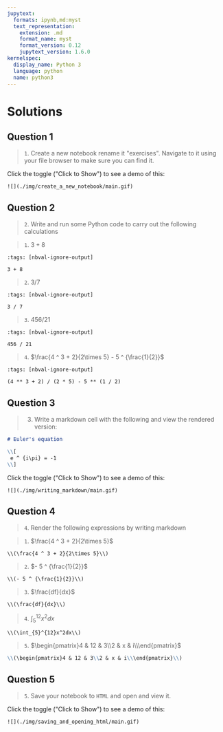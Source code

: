 ```yaml
---
jupytext:
  formats: ipynb,md:myst
  text_representation:
    extension: .md
    format_name: myst
    format_version: 0.12
    jupytext_version: 1.6.0
kernelspec:
  display_name: Python 3
  language: python
  name: python3
---
```


# Solutions

## Question 1

> `1`. Create a new notebook rename it "exercises". Navigate to it using your
> file browser to make sure you can find it.

Click the toggle ("Click to Show") to see a demo of this:

```{toggle}
![](./img/create_a_new_notebook/main.gif)
```

## Question 2


> `2`. Write and run some Python code to carry out the following calculations

> `1`. $3 + 8$

```{code-cell} ipython 3
:tags: [nbval-ignore-output]

3 + 8
```

> `2`. $3 / 7$

```{code-cell} ipython3
:tags: [nbval-ignore-output]

3 / 7
```

> `3`. $456 / 21$

```{code-cell} ipython3
:tags: [nbval-ignore-output]

456 / 21
```


> `4`. $\frac{4 ^ 3 + 2}{2\times 5} - 5 ^ {\frac{1}{2}}$

```{code-cell} ipython3
:tags: [nbval-ignore-output]

(4 ** 3 + 2) / (2 * 5) - 5 ** (1 / 2)
```

## Question 3

> 3. Write a markdown cell with the following and view the rendered version:

```md
# Euler's equation

\\[
 e ^ {i\pi} = -1
\\]
```

Click the toggle ("Click to Show") to see a demo of this:

```{toggle}
![](./img/writing_markdown/main.gif)
```

## Question 4

> `4`. Render the following expressions by writing markdown

> `1`. $\frac{4 ^ 3 + 2}{2\times 5}$

```
\\(\frac{4 ^ 3 + 2}{2\times 5}\\)
```

> `2`. $- 5 ^ {\frac{1}{2}}$

```
\\(- 5 ^ {\frac{1}{2}}\\)
```

> `3`. $\frac{df}{dx}$

```
\\(\frac{df}{dx}\\)
```
> `4`. $\int_{5}^{12}x^2dx$

```
\\(\int_{5}^{12}x^2dx\\)
```

> `5`. $\begin{pmatrix}4 & 12 & 3\\2 & x & i\\\end{pmatrix}$

```md
\\(\begin{pmatrix}4 & 12 & 3\\2 & x & i\\\end{pmatrix}\\)
```

## Question 5

> `5`. Save your notebook to `HTML` and open and view it.

Click the toggle ("Click to Show") to see a demo of this:

```{toggle}
![](./img/saving_and_opening_html/main.gif)
```
